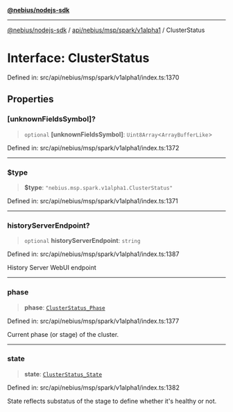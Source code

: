 [**@nebius/nodejs-sdk**](../../../../../../README.md)

---

[@nebius/nodejs-sdk](../../../../../../README.md) / [api/nebius/msp/spark/v1alpha1](../README.md) / ClusterStatus

# Interface: ClusterStatus

Defined in: src/api/nebius/msp/spark/v1alpha1/index.ts:1370

## Properties

### \[unknownFieldsSymbol\]?

> `optional` **\[unknownFieldsSymbol\]**: `Uint8Array`\<`ArrayBufferLike`\>

Defined in: src/api/nebius/msp/spark/v1alpha1/index.ts:1372

---

### $type

> **$type**: `"nebius.msp.spark.v1alpha1.ClusterStatus"`

Defined in: src/api/nebius/msp/spark/v1alpha1/index.ts:1371

---

### historyServerEndpoint?

> `optional` **historyServerEndpoint**: `string`

Defined in: src/api/nebius/msp/spark/v1alpha1/index.ts:1387

History Server WebUI endpoint

---

### phase

> **phase**: [`ClusterStatus_Phase`](../../../v1alpha1/type-aliases/ClusterStatus_Phase.md)

Defined in: src/api/nebius/msp/spark/v1alpha1/index.ts:1377

Current phase (or stage) of the cluster.

---

### state

> **state**: [`ClusterStatus_State`](../../../v1alpha1/type-aliases/ClusterStatus_State.md)

Defined in: src/api/nebius/msp/spark/v1alpha1/index.ts:1382

State reflects substatus of the stage to define whether it's healthy or not.
